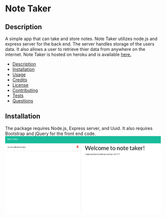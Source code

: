 # Note Taker

## Description

A simple app that can take and store notes. Note Taker utilizes node.js and express server for the back end. The server handles storage of the users data. It also allows a user to retrieve thier data from anywhere on the internet. Note Taker is hosted on heroku and is available <a href = "https://fierce-brook-63566.herokuapp.com">here.</a>

     
  - [Description](#description)
  - [Installation](#installation)
  - [Usage](#usage)
  - [Credits](#credits)
  - [License](#license)
  - [Contributing](#contributing)
  - [Tests](#tests)
  - [Questions](#Questions)

## Installation

The package requires Node.js, Express server, and Uuid. It also requires Bootstrap and jQuery for the front end code.
<img src = "./img/nt1.png">

